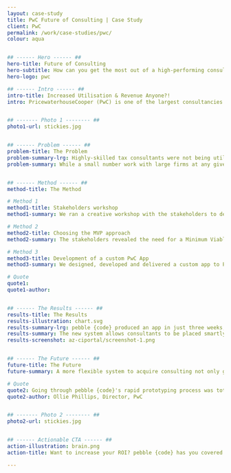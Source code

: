 ```yaml
---
layout: case-study
title: PwC Future of Consulting | Case Study
client: PwC
permalink: /work/case-studies/pwc/
colour: aqua


## ------ Hero ------ ##
hero-title: Future of Consulting
hero-subtitle: How can you get the most out of a high-performing consultancy team?
hero-logo: pwc

## ------ Intro ------ ##
intro-title: Increased Utilisation & Revenue Anyone?!
intro: PricewaterhouseCooper (PwC) is one of the largest consultancies in the world, employing ~210,000 people and ~£35bn revenue. They connect clients to services, offering consulting on anything from business recovery to finance.


## ------- Photo 1 -------- ##
photo1-url: stickies.jpg


## ------ Problem ------ ##
problem-title: The Problem
problem-summary-lrg: Highly-skilled tax consultants were not being utilized fully.
problem-summary: While a small number work with large firms at any given time, many consultants were left ‘on the bench’ waiting for a new project.<br><br> PwC loses money paying expensive consultants to wait.


## ------ Method ------ ##
method-title: The Method

# Method 1
method1-title: Stakeholders workshop
method1-summary: We ran a creative workshop with the stakeholders to determine the best way to match underutilized employees with clients.

# Method 2
method2-title: Choosing the MVP approach
method2-summary: The stakeholders revealed the need for a Minimum Viable Product (MVP) that allows clients to log into the system securely, to tailor their requests by dates needed and consultant skill level and submit a request to PwC.

# Method 3
method3-title: Development of a custom PwC App
method3-summary: We designed, developed and delivered a custom app to PwC.

# Quote
quote1:
quote1-author:


## ------ The Results ------ ##
results-title: The Results
results-illustration: chart.svg
results-summary-lrg: pebble {code} produced an app in just three weeks, giving PwC clients access to consultants that were previously inaccessible, opening PwC to an enormous market of short-term, smaller clients.
results-summary: The new system allows consultants to be placed smartly, serving clients in their immediate areas rather than needing to first come to a home-base office.
results-screenshot: az-ciportal/screenshot-1.png


## ------ The Future ------ ##
future-title: The Future
future-summary: A more flexible system to acquire consulting not only generates more business, but vastly increases our utilisation.

# Quote
quote2: Going through pebble {code}'s rapid prototyping process was totally unlike anything we have tried before, but it was great to be part of! The feedback from stakeholders and customers has been top notch.
quote2-author: Ollie Phillips, Director, PwC


## ------- Photo 2 -------- ##
photo2-url: stickies.jpg


## ------ Actionable CTA ------ ##
action-illustration: brain.png
action-title: Want to increase your ROI? pebble {code} has you covered.

---
```

